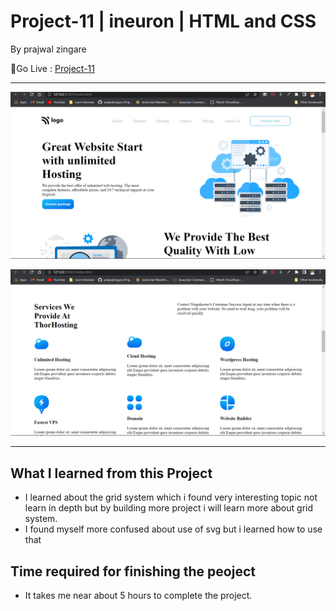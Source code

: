 # Project-11 | ineuron | HTML and CSS

By prajwal zingare

🔗Go Live : [Project-11](https://project11-ineuron-hc.netlify.app/)

---

![myproject](./COCO/s1.png)

![myproject](./COCO/Screenshot%202022-07-29%20153052.png)

---
## What I learned from this Project
  - I learned about the grid system which i found very interesting topic not learn in depth but by building more project i will learn more about grid system.
  - I found myself more confused about use of svg but i learned how to use that
  
  ## Time required for finishing the peoject
  - It takes me near about 5 hours to complete the project.
